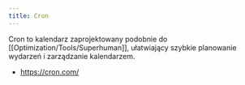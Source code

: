 ```yaml
---
title: Cron
---
```


Cron to kalendarz zaprojektowany podobnie do [[Optimization/Tools/Superhuman]], ułatwiający szybkie planowanie wydarzeń i zarządzanie kalendarzem. 

- https://cron.com/